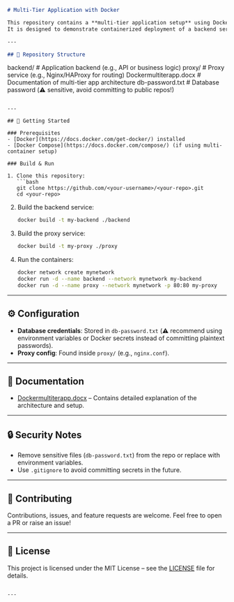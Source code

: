 
```markdown
# Multi-Tier Application with Docker

This repository contains a **multi-tier application setup** using Docker.  
It is designed to demonstrate containerized deployment of a backend service with a proxy layer.

---

## 📂 Repository Structure

```

backend/                 # Application backend (e.g., API or business logic)
proxy/                   # Proxy service (e.g., Nginx/HAProxy for routing)
Dockermultiterapp.docx   # Documentation of multi-tier app architecture
db-password.txt          # Database password (⚠️ sensitive, avoid committing to public repos!)

````

---

## 🚀 Getting Started

### Prerequisites
- [Docker](https://docs.docker.com/get-docker/) installed
- [Docker Compose](https://docs.docker.com/compose/) (if using multi-container setup)

### Build & Run

1. Clone this repository:
   ```bash
   git clone https://github.com/<your-username>/<your-repo>.git
   cd <your-repo>
````

2. Build the backend service:

   ```bash
   docker build -t my-backend ./backend
   ```

3. Build the proxy service:

   ```bash
   docker build -t my-proxy ./proxy
   ```

4. Run the containers:

   ```bash
   docker network create mynetwork
   docker run -d --name backend --network mynetwork my-backend
   docker run -d --name proxy --network mynetwork -p 80:80 my-proxy
   ```

---

## ⚙️ Configuration

* **Database credentials**: Stored in `db-password.txt` (⚠️ recommend using environment variables or Docker secrets instead of committing plaintext passwords).
* **Proxy config**: Found inside `proxy/` (e.g., `nginx.conf`).

---

## 📖 Documentation

* [Dockermultiterapp.docx](./Dockermultiterapp.docx) – Contains detailed explanation of the architecture and setup.

---

## 🔒 Security Notes

* Remove sensitive files (`db-password.txt`) from the repo or replace with environment variables.
* Use `.gitignore` to avoid committing secrets in the future.

---

## 🤝 Contributing

Contributions, issues, and feature requests are welcome.
Feel free to open a PR or raise an issue!

---

## 📜 License

This project is licensed under the MIT License – see the [LICENSE](LICENSE) file for details.

```

---

